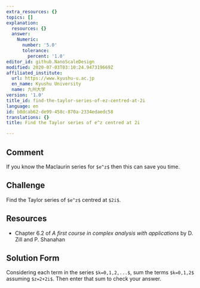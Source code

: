```yaml
---
extra_resources: {}
topics: []
explanation:
  resources: {}
  answer:
    Numeric:
      number: '5.0'
      tolerance:
        percent: '1.0'
editor_id: github.NanoScaleDesign
modified: 2020-07-03T03:10:24.947319669Z
affiliated_institute:
  url: https://www.kyushu-u.ac.jp
  en_name: Kyushu University
  name: 九州大学
version: '1.0'
title_id: find-the-taylor-series-of-ez-centred-at-2i
language: en
id: b8dcab62-de99-458c-870a-2334edaedc58
translations: {}
title: Find the Taylor series of e^z centred at 2i

---
```


## Comment
If you know the Maclaurin series for `$e^z$` then this can save you time.

## Challenge
Find the Taylor series of `$e^z$` centred at `$2i$`.

## Resources
- Chapter 6.2 of *A first course in complex analysis with applications* by D. Zill and P. Shanahan


## Solution Form
Considering each term in the series `$k=0,1,2,...$`, sum the terms `$k=0,1,2$` assuming `$z=2+2i$`.
Then enter that sum to check your answer.